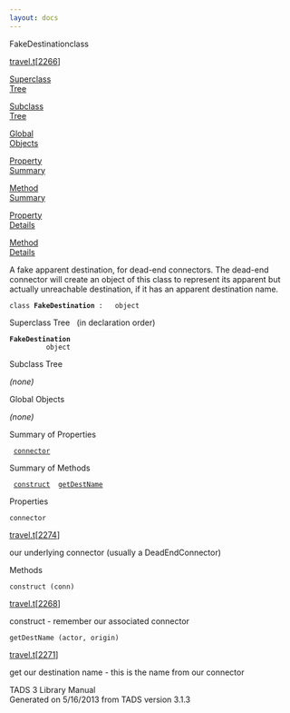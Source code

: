 ```yaml
---
layout: docs
---
```

<span class="title">FakeDestination</span><span class="type">class</span>

[travel.t](../file/travel.t.html)\[[2266](../source/travel.t.html#2266)\]

[Superclass  
Tree](#_SuperClassTree_)

[Subclass  
Tree](#_SubClassTree_)

[Global  
Objects](#_ObjectSummary_)

[Property  
Summary](#_PropSummary_)

[Method  
Summary](#_MethodSummary_)

[Property  
Details](#_Properties_)

[Method  
Details](#_Methods_)

<div class="fdesc">

A fake apparent destination, for dead-end connectors. The dead-end
connector will create an object of this class to represent its apparent
but actually unreachable destination, if it has an apparent destination
name.

`class `**`FakeDestination`**` :   object`

</div>

<span id="_SuperClassTree_"></span>

<div class="mjhd">

<span class="hdln">Superclass Tree</span>   (in declaration order)

</div>

**`FakeDestination`**  
`         object`  
<span id="_SubClassTree_"></span>

<div class="mjhd">

<span class="hdln">Subclass Tree</span>  

</div>

*(none)* <span id="_ObjectSummary_"></span>

<div class="mjhd">

<span class="hdln">Global Objects</span>  

</div>

*(none)* <span id="_PropSummary_"></span>

<div class="mjhd">

<span class="hdln">Summary of Properties</span>  

</div>

` `[`connector`](#connector)`  `

<span id="_MethodSummary_"></span>

<div class="mjhd">

<span class="hdln">Summary of Methods</span>  

</div>

` `[`construct`](#construct)`  `[`getDestName`](#getDestName)`  `

<span id="_Properties_"></span>

<div class="mjhd">

<span class="hdln">Properties</span>  

</div>

<span id="connector"></span>

`connector`

[travel.t](../file/travel.t.html)\[[2274](../source/travel.t.html#2274)\]

<div class="desc">

our underlying connector (usually a DeadEndConnector)

</div>

<span id="_Methods_"></span>

<div class="mjhd">

<span class="hdln">Methods</span>  

</div>

<span id="construct"></span>

`construct (conn)`

[travel.t](../file/travel.t.html)\[[2268](../source/travel.t.html#2268)\]

<div class="desc">

construct - remember our associated connector

</div>

<span id="getDestName"></span>

`getDestName (actor, origin)`

[travel.t](../file/travel.t.html)\[[2271](../source/travel.t.html#2271)\]

<div class="desc">

get our destination name - this is the name from our connector

</div>

<div class="ftr">

TADS 3 Library Manual  
Generated on 5/16/2013 from TADS version 3.1.3

</div>
